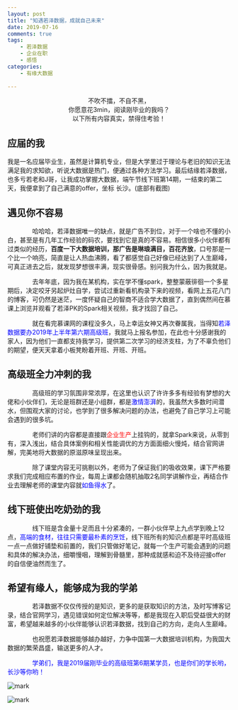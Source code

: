 ```yaml
---
layout: post
title: "知遇若泽数据，成就自己未来"
date: 2019-07-16
comments: true
tags: 
	- 若泽数据
	- 企业在职
	- 感悟
categories: 
    - 有缘大数据
   
---
```


<center>不吹不擂，不自不黑，</center>
<center>你愿意花3min，阅读刚毕业的我吗？</center>
<center>以下所有内容真实，禁得住考验！</center>


<!--more--> 

## 应届的我

我是一名应届毕业生，虽然是计算机专业，但是大学里过于理论与老旧的知识无法满足我的求知欲，听说大数据是热门，便通过各种方法学习。最后结缘若泽数据，也多亏若老和J哥，让我成功掌握大数据，端午节线下班第14期，一结束的第二天，我便拿到了自己满意的offer，坐标 长沙。(底部有截图)

## 遇见你不容易

&ensp;&ensp;&ensp;&ensp;&ensp;&ensp;&ensp;&ensp;哈哈哈，若泽数据唯一的缺点，就是广告不到位，对于一个啥也不懂的小白，甚至是有几年工作经验的码农，要找到它是真的不容易。相信很多小伙伴都有过类似的经历，**百度一下大数据培训，那广告是琳琅满目，百花齐放**，口号那是一个比一个响亮，简直是让人热血沸腾，看了都感觉自己好像已经达到了人生巅峰，可真正进去之后，就发现梦想很丰满，现实很骨感。别问我为什么，因为我就是。

&ensp;&ensp;&ensp;&ensp;&ensp;&ensp;&ensp;&ensp;去年年底，因为我在某机构，实在学不懂spark，整整蒙蔽徘徊一个多星期后，决定咬牙另起炉灶自学，尝试过重新看机构录下来的视频，看网上五花八门的博客，可仍然是迷茫，一度怀疑自己的智商不适合学大数据了，直到偶然间在慕课上浏览并观看了若泽PK的Spark相关视频，我才找回了自己。

&ensp;&ensp;&ensp;&ensp;&ensp;&ensp;&ensp;&ensp;就在看完慕课网的课程没多久，马上幸运女神又再次眷属我，当得知<font color="blue">若泽数据要办2019年上半年第六期高级班</font>，我就马上报名参加，在此也十分感谢我的家人，因为他们一直都支持我学习，提供第二次学习的经济支柱，为了不辜负他们的期望，便天天拿着小板凳盼着开班、开班、开班。

## 高级班全力冲刺的我

&ensp;&ensp;&ensp;&ensp;&ensp;&ensp;&ensp;&ensp;高级班的学习氛围非常浓厚，在这里也认识了许许多多有经验有梦想的大佬和小伙伴们，无论是班群还是小组群，都是<font color="blue">激情澎湃</font>的，我虽然大多数时间潜水，但围观大家的讨论，也学到了很多解决问题的办法，也避免了自己学习上可能会遇到的很多坑。

&ensp;&ensp;&ensp;&ensp;&ensp;&ensp;&ensp;&ensp;老师们讲的内容都是直接跟<font color="red">企业生产</font>上挂钩的，就拿Spark来说，从零到有，深入浅出，结合具体案例和相关性能调优的方方面面细火慢炖，结合官网讲解，完美地将大数据的原滋原味呈现出来。

&ensp;&ensp;&ensp;&ensp;&ensp;&ensp;&ensp;&ensp;除了课堂内容无可挑剔以外，老师为了保证我们的吸收效果，课下严格要求我们完成相应布置的作业，每周上课都会随机抽取2名同学讲解作业，再结合作业去理解老师的课堂内容就<font color="blue">如鱼得水</font>了。　

## 线下班使出吃奶劲的我

&ensp;&ensp;&ensp;&ensp;&ensp;&ensp;&ensp;&ensp;线下班是含金量十足而且十分紧凑的，一群小伙伴早上九点学到晚上12点，<font color="blue">高端的食材，往往只需要最朴素的烹饪</font>，线下班所有的知识点都是平时高级班一点一点做好铺垫和前置的，我们只管做好笔记，就每一个生产可能会遇到的问题和具体的解决办法，细嚼慢咽，理解到骨髓里，那种成就感和迫不及待迎接offer的自信便油然而生了。

## 希望有缘人，能够成为我的学弟

&ensp;&ensp;&ensp;&ensp;&ensp;&ensp;&ensp;&ensp;若泽数据不仅仅传授的是知识，更多的是获取知识的方法，及时写博客记录，结合官网学习，遇见错误如何定位解决等等，都是我现在入职后受益很大的财富，希望越来越多的小伙伴能够认识若泽数据，找到自己的方向，走向人生巅峰。

&ensp;&ensp;&ensp;&ensp;&ensp;&ensp;&ensp;&ensp;也祝愿若泽数据能够越办越好，力争中国第一大数据培训机构，为我国大数据的繁荣昌盛，输送更多的人才。

&ensp;&ensp;&ensp;&ensp;&ensp;&ensp;&ensp;&ensp;<font color="blue">学弟们，我是2019届刚毕业的高级班第6期某学员，也是你们的学长哟，长沙等你哟！</font>

![mark](http://pucwi7op1.bkt.clouddn.com/blog/20190724/DwjTCTeHvKhr.png?imageslim)

![mark](http://pucwi7op1.bkt.clouddn.com/blog/20190724/0hUTrfwVQxjm.png?imageslim)

